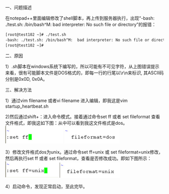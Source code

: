 一、问题描述

在notepad++里面编辑修改了shell脚本，再上传到服务器执行，出现“-bash: ./test.sh: /bin/bash^M: bad interpreter: No such file or directory”的报错：
```sh
[root@test102 ~]# ./test.sh 
-bash: ./test.sh: /bin/bash^M:  bad interpreter: No such file or directory
[root@test102 ~]# 
```

二、原因

1）.sh脚本在windows系统下编写的，所以可能有不可见字符，从上图错误提示来看，很有可能脚本文件是DOS格式的，即每一行的行尾以\r\n来标识, 其ASCII码分别是0x0D, 0x0A。

三、解决方法

1）通过vim filename 或者vi filename 进入编辑，即我这是vim startup_heartbeat.sh


2)然后通过shift+：进入命令模式。接着通过命令set ff 或者 set fileformat 查看文件格式，即我这如下图：从中可以看到我这文件格式是dos。
![](assets/markdown-img-paste-20190915225537218.png)
![](assets/markdown-img-paste-20190915225631893.png)

3）修改文件格式dos为unix。通过命令set ff=unix 或 set fileformat=unix修改，然后再执行set ff 或者 set fileformat，查看是否修改成功。即如下图所示：
![](assets/markdown-img-paste-20190915225600365.png)
![](assets/markdown-img-paste-20190915225807991.png)

4）启动命令，发现正常启动，至此完毕。
